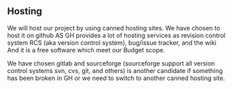 ## Hosting 
We  will host our project by using canned hosting sites. 
We have chosen to host it on github  AS GH provides a lot of hosting services as revision control system RCS (aka version control system), bug/issue tracker, and the wiki And it is a free software which meet our Budget scope. 

We have chosen gitlab and sourceforge (sourceforge support all version control systems svn, cvs, git, and others) is another candidate if something has been broken in GH or we need to switch to another canned hosting site.  

